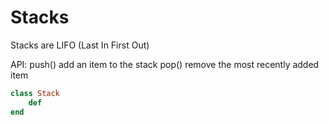 # Stacks

Stacks are LIFO (Last In First Out)

API:
push() add an item to the stack
pop()  remove the most recently added item

```ruby
class Stack
	def 
end
```
